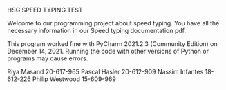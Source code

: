 HSG SPEED TYPING TEST

Welcome to our programming project about speed typing. You have all the necessary information in our Speed typing documentation pdf.

This program worked fine with PyCharm 2021.2.3 (Community Edition) on December 14, 2021. Running the code with other versions of Python or programs may cause errors.


Riya Masand 20-617-965
Pascal Hasler 20-612-909
Nassim Infantes 18-612-226
Philip Westwood 15-609-969
